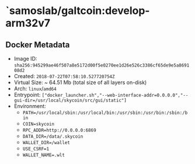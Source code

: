 # `samoslab/galtcoin:develop-arm32v7

## Docker Metadata
- Image ID: `sha256:945299ae46f507a8e5172d00f5e0270ee1d26e526c3386cf65de9e5a869108d2`
- Created: `2018-07-22T07:58:10.527720754Z`
- Virtual Size: ~ 64.51 Mb
  (total size of all layers on-disk)
- Arch: `linux`/`amd64`
- Entrypoint: `["docker_launcher.sh","--web-interface-addr=0.0.0.0","--gui-dir=/usr/local/skycoin/src/gui/static"]`
- Environment:
  - `PATH=/usr/local/sbin:/usr/local/bin:/usr/sbin:/usr/bin:/sbin:/bin`
  - `COIN=skycoin`
  - `RPC_ADDR=http://0.0.0.0:6869`
  - `DATA_DIR=/data/.skycoin`
  - `WALLET_DIR=/wallet`
  - `USE_CSRF=1`
  - `WALLET_NAME=.wlt`
